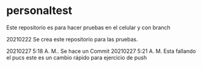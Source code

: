 # personaltest
Este repositorio es para hacer pruebas en el celular y con branch

20210222 Se crea este repositorio para las pruebas. 

20210227 5:18 A. M.. Se hace un Commit
20210227 5:21 A. M. Esta fallando el pucs
este es un cambio rápido para ejercicio de push